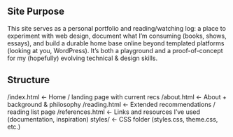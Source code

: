## Site Purpose
This site serves as a personal portfolio and reading/watching log: a place to experiment with web design, document what I’m consuming (books, shows, essays), and build a durable home base online beyond templated platforms (looking at you, WordPress). It’s both a playground and a proof-of-concept for my (hopefully) evolving technical & design skills.

## Structure 
/index.html             ← Home / landing page with current recs
/about.html             ← About + background & philosophy
/reading.html           ← Extended recommendations / reading list page
/references.html        ← Links and resources I’ve used (documentation, inspiration)
styles/                  ← CSS folder (styles.css, theme.css, etc.)
